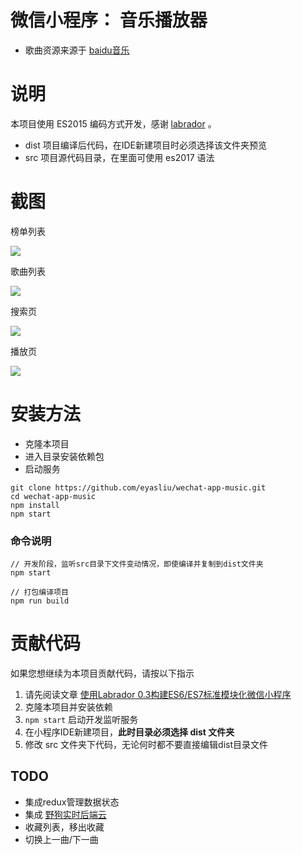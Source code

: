 # 微信小程序： 音乐播放器

 - 歌曲资源来源于 [baidu音乐](http://music.baidu.com/)

# 说明

本项目使用 ES2015 编码方式开发，感谢 [labrador](https://segmentfault.com/a/1190000007109050) 。

 - dist 项目编译后代码，在IDE新建项目时必须选择该文件夹预览
 - src 项目源代码目录，在里面可使用 es2017 语法

# 截图

榜单列表

![](screenshot/20161001135104.png)

歌曲列表

![](screenshot/20161001135205.png)

搜索页

![](screenshot/20161001135243.png)

播放页

![](screenshot/20161001135348.png)


# 安装方法

 - 克隆本项目
 - 进入目录安装依赖包
 - 启动服务

```shell
git clone https://github.com/eyasliu/wechat-app-music.git
cd wechat-app-music
npm install
npm start
```

### 命令说明

```shell
// 开发阶段，监听src目录下文件变动情况，即使编译并复制到dist文件夹
npm start 
```

```shell
// 打包编译项目
npm run build
```


# 贡献代码

如果您想继续为本项目贡献代码，请按以下指示

 1. 请先阅读文章 [使用Labrador 0.3构建ES6/ES7标准模块化微信小程序](https://segmentfault.com/a/1190000007109050?_ea=1242495)
 2. 克隆本项目并安装依赖
 3. `npm start` 启动开发监听服务
 4. 在小程序IDE新建项目，**此时目录必须选择 dist 文件夹**
 4. 修改 src 文件夹下代码，无论何时都不要直接编辑dist目录文件

## TODO

 - 集成redux管理数据状态
 - 集成 [野狗实时后端云](https://www.wilddog.com/)
 - 收藏列表，移出收藏
 - 切换上一曲/下一曲

